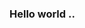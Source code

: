 ### Hello world ..

<!DOCTYPE html>
<html>

<head>
    <meta charset="UTF-8">
    <meta name="viewport" content="width=device-width, initial-scale=1.0">
    <meta http-equiv="X-UA-Compatible" content="ie=edge">
    <title>Galeria de Fotos</title>
    <link rel="stylesheet" href="estilo.css">
</head>

<body>
    <header wm-include="/pages/template/header.html"></header>
    <main class="bg-light" wm-include="/pages/galery/galery.html"></main>
    <footer class="footer" wm-include="/pages/template/footer.html"></footer>
    <script src="app.js"></script>
</body>

</html>


<!--
**sfelisiak/sfelisiak** is a ✨ _special_ ✨ repository because its `README.md` (this file) appears on your GitHub profile.

Here are some ideas to get you started:

- 🔭 I’m currently working on ...
- 🌱 I’m currently learning ...
- 👯 I’m looking to collaborate on ...
- 🤔 I’m looking for help with ...
- 💬 Ask me about ...
- 📫 How to reach me: ...
- 😄 Pronouns: ...
- ⚡ Fun fact: ...
-->
